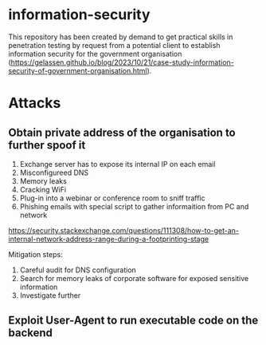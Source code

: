 # information-security
This repository has been created by demand to get practical skills in penetration testing by request from a potential client to establish information security for the government organisation (<a href="https://gelassen.github.io/blog/2023/10/21/case-study-information-security-of-government-organisation.html">https://gelassen.github.io/blog/2023/10/21/case-study-information-security-of-government-organisation.html</a>). 

# Attacks

## Obtain private address of the organisation to further spoof it
1. Exchange server has to expose its internal IP on each email
2. Misconfigureed DNS
3. Memory leaks
4. Cracking WiFi
5. Plug-in into a webinar or conference room to sniff traffic
6. Phishing emails with special script to gather informaition from PC and network

<a href="https://security.stackexchange.com/questions/111308/how-to-get-an-internal-network-address-range-during-a-footprinting-stage">https://security.stackexchange.com/questions/111308/how-to-get-an-internal-network-address-range-during-a-footprinting-stage</a>

Mitigation steps:

1. Careful audit for DNS configuration 
2. Search for memory leaks of corporate software for exposed sensitive information
3. Investigate further

## Exploit User-Agent to run executable code on the backend
